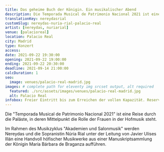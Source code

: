 ```yaml
---
title: Das geheime Buch der Königin. Ein musikalischer Abend
description: Die Temporada Musical de Patrimonio Nacional 2021 ist eine Reise durch die Paläste, in deren Mittelpunkt die Rolle der Frauen in der Hofmusik steht.
translationKey: nereydasrial
customSlug: nereydas-nuria-rial-palacio-real
artist: [nereydas, nuriarial]
venue: [palacioreal]
location: Palacio Real
city: Madrid
type: Konzert
access:
date: 2021-09-22 19:30:00
opening: 2021-09-22 19:00:00
ending: 2021-09-22 20:30:00
deadline: 2021-09-14 21:00:00
calcDuration: 1
seo:
  image: venues/palacio-real-madrid.jpg
images: # complete path for eleventy img srcset output, alt required
  featured: ./src/assets/images/venues/palacio-real-madrid.jpg
  alt: Palacio Real
infobox: Freier Eintritt bis zum Erreichen der vollen Kapazität. Reservierte Plätze nur mit persönlicher Einladung durch die Fundación Goethe.
---
```


Die "Temporada Musical de Patrimonio Nacional 2021" ist eine Reise durch die Paläste, in deren Mittelpunkt die Rolle der Frauen in der Hofmusik steht.

Im Rahmen des Musikzyklus "Akademien und Salonmusik" werden Nereydas und die Sopranistin Núria Rial unter der Leitung von Javier Ulises Illán eine Handvoll höfischer Musikwerke aus einer Manuskriptsammlung der Königin María Bárbara de Braganza aufführen.
